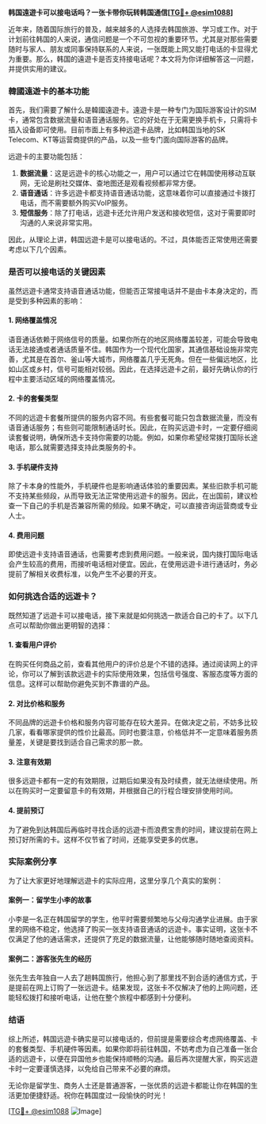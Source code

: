 **韩国遠遊卡可以接电话吗？一张卡带你玩转韩国通信[[TG💪+ @esim1088](https://t.me/s/esim1088)]**

近年来，随着国际旅行的普及，越来越多的人选择去韩国旅游、学习或工作。对于计划前往韩国的人来说，通信问题是一个不可忽视的重要环节。尤其是对那些需要随时与家人、朋友或同事保持联系的人来说，一张既能上网又能打电话的卡显得尤为重要。那么，韩国的遠遊卡是否支持接电话呢？本文将为你详细解答这一问题，并提供实用的建议。

### 韓國遠遊卡的基本功能

首先，我们需要了解什么是韓國遠遊卡。遠遊卡是一种专门为国际游客设计的SIM卡，通常包含数据流量和语音通话服务。它的好处在于无需更换手机卡，只需将卡插入设备即可使用。目前市面上有多种远遊卡品牌，比如韩国当地的SK Telecom、KT等运营商提供的产品，以及一些专门面向国际游客的品牌。

远遊卡的主要功能包括：

1. **数据流量**：这是远遊卡的核心功能之一，用户可以通过它在韩国使用移动互联网，无论是刷社交媒体、查地图还是观看视频都非常方便。
2. **语音通话**：许多远遊卡都支持语音通话功能，这意味着你可以直接通过卡拨打电话，而不需要额外购买VoIP服务。
3. **短信服务**：除了打电话，远遊卡还允许用户发送和接收短信，这对于需要即时沟通的人来说非常实用。

因此，从理论上讲，韩国远遊卡是可以接电话的。不过，具体能否正常使用还需要考虑以下几个因素。

### 是否可以接电话的关键因素

虽然远遊卡通常支持语音通话功能，但能否正常接电话并不是由卡本身决定的，而是受到多种因素的影响：

#### 1. 网络覆盖情况

语音通话依赖于网络信号的质量。如果你所在的地区网络覆盖较差，可能会导致电话无法接通或者通话质量不佳。韩国作为一个现代化国家，其通信基础设施非常完善，尤其是在首尔、釜山等大城市，网络覆盖几乎无死角。但在一些偏远地区，比如山区或乡村，信号可能相对较弱。因此，在选择远遊卡之前，最好先确认你的行程中主要活动区域的网络覆盖情况。

#### 2. 卡的套餐类型

不同的远遊卡套餐所提供的服务内容不同。有些套餐可能只包含数据流量，而没有语音通话服务；有些则可能限制通话时长。因此，在购买远遊卡时，一定要仔细阅读套餐说明，确保所选卡支持你需要的功能。例如，如果你希望经常拨打国际长途电话，那么就需要选择支持此类服务的卡。

#### 3. 手机硬件支持

除了卡本身的性能外，手机硬件也是影响通话体验的重要因素。某些旧款手机可能不支持某些频段，从而导致无法正常使用远遊卡的服务。因此，在出国前，建议检查一下自己的手机是否兼容所需的频段。如果不确定，可以直接咨询运营商或专业人士。

#### 4. 费用问题

即使远遊卡支持语音通话，也需要考虑到费用问题。一般来说，国内拨打国际电话会产生较高的费用，而接听电话相对便宜。因此，在使用远遊卡进行通话时，务必提前了解相关收费标准，以免产生不必要的开支。

### 如何挑选合适的远遊卡？

既然知道了远遊卡可以接电话，接下来就是如何挑选一款适合自己的卡了。以下几点可以帮助你做出更明智的选择：

#### 1. 查看用户评价

在购买任何商品之前，查看其他用户的评价总是个不错的选择。通过阅读网上的评论，你可以了解到该款远遊卡的实际使用效果，包括信号强度、客服态度等方面的信息。这样可以帮助你避免买到不靠谱的产品。

#### 2. 对比价格和服务

不同品牌的远遊卡价格和服务内容可能存在较大差异。在做决定之前，不妨多比较几家，看看哪家提供的性价比最高。同时也要注意，价格低并不一定意味着服务质量差，关键是要找到适合自己需求的那一款。

#### 3. 注意有效期

很多远遊卡都有一定的有效期限，过期后如果没有及时续费，就无法继续使用。所以在购买时一定要留意卡的有效期，并根据自己的行程合理安排使用时间。

#### 4. 提前预订

为了避免到达韩国后再临时寻找合适的远遊卡而浪费宝贵的时间，建议提前在网上预订好所需的卡。这样不仅节省了时间，还能享受更多的优惠。

### 实际案例分享

为了让大家更好地理解远遊卡的实际应用，这里分享几个真实的案例：

#### 案例一：留学生小李的故事

小李是一名正在韩国留学的学生，他平时需要频繁地与父母沟通学业进展。由于家里的网络不稳定，他选择了购买一张支持语音通话的远遊卡。事实证明，这张卡不仅满足了他的通话需求，还提供了充足的数据流量，让他能够随时随地查阅资料。

#### 案例二：游客张先生的经历

张先生去年独自一人去了趟韩国旅行，他担心到了那里找不到合适的通信方式，于是提前在网上订购了一张远遊卡。结果发现，这张卡不仅解决了他的上网问题，还能轻松拨打和接听电话，让他在整个旅程中都感到十分便利。

### 结语

综上所述，韩国远遊卡确实是可以接电话的，但前提是需要综合考虑网络覆盖、卡的套餐类型、手机硬件等因素。如果你即将前往韩国，不妨考虑为自己准备一张合适的远遊卡，以便在异国他乡也能保持顺畅的沟通。最后再次提醒大家，购买远遊卡时一定要谨慎选择，以免给自己带来不必要的麻烦。

无论你是留学生、商务人士还是普通游客，一张优质的远遊卡都能让你在韩国的生活更加便捷舒适。祝你在韩国度过一段愉快的时光！

[[TG💪+ @esim1088](https://t.me/s/esim1088) ![Image](https://i.postimg.cc/4NQfJmqS/Snipaste-2025-05-13-00-14-12.png)]